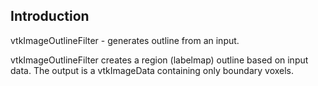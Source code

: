 ## Introduction

vtkImageOutlineFilter - generates outline from an input.

vtkImageOutlineFilter creates a region (labelmap) outline based on input data. The output
is a vtkImageData containing only boundary voxels.
